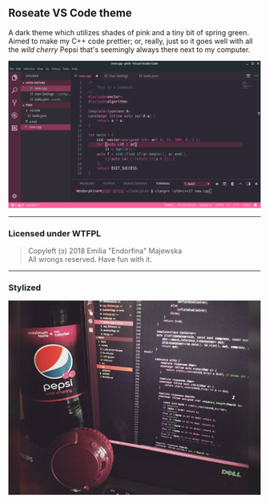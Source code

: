 ## Roseate VS Code theme

A dark theme which utilizes shades of pink and a tiny bit of spring green.  
Aimed to make my C++ code prettier; or, really, just so it goes well with all the *wild cherry* Pepsi that's seemingly always there next to my computer.

![Preview](preview.png)

---

### Licensed under WTFPL  

> Copyleft (&#8580;) 2018 Emilia "Endorfina" Majewska  
> All wrongs reserved. Have fun with it.

---

### Stylized

![My set up](lovepink.jpg)